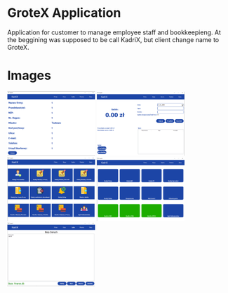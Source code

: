 # GroteX Application
Application for customer to manage employee staff and bookkeepieng. At the beggining was supposed to be call KadriX, but client change name to GroteX.

# Images
<img src="https://github.com/Kevvski/Grotex/blob/main/Images/1.png" width="200">
<img src="https://github.com/Kevvski/Grotex/blob/main/Images/2.png" width="200">
<img src="https://github.com/Kevvski/Grotex/blob/main/Images/3.png" width="200">
<img src="https://github.com/Kevvski/Grotex/blob/main/Images/4.png" width="200">
<img src="https://github.com/Kevvski/Grotex/blob/main/Images/5.png" width="200">
